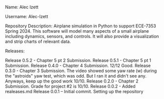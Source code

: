 Name: Alec Izett

Username: Alec-Izett

Repository Description: Airplane simulation in Python to support ECE-7353 Spring 2024.  This software will model many aspects of a small airplane including dynamics, sensors, and controls.  It will also provide a visualization and strip charts of relevant data.

Releases:

Release 0.5.2 - Chapter 5 pt 2 Submission.
Release 0.5.1 - Chapter 5 pt 1 Submission.
Release 0.4.0 - Chapter 4 Submission.  12/12  Good.
Release 0.3.0 - Chapter 3 Submission.  The video showed some yaw rate (w) during the "astroids" yaw test, which was odd.  But I ran it and didn't see any.  Anyways, keep up the good work 10/10.
Release 0.2.0 - Chapter 2 Submission. Grade for project #2 is 10/10.
Release 0.0.2 - Added realeases.md
Release 0.0.1 – Initial commit. Setting up the repository
